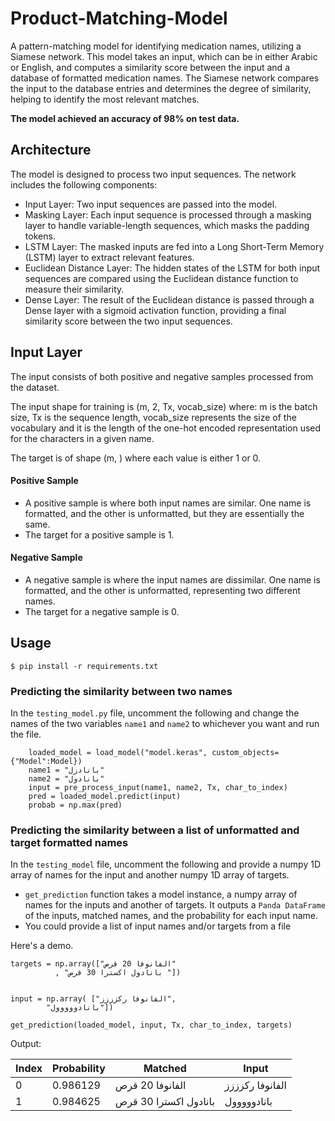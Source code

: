 # Product-Matching-Model
A pattern-matching model for identifying medication names, utilizing a Siamese network. This model takes an input, which can be in either Arabic or English, and computes a similarity score between the input and a database of formatted medication names. The Siamese network compares the input to the database entries and determines the degree of similarity, helping to identify the most relevant matches.

**The model achieved an accuracy of 98% on test data.**


## Architecture
The model is designed to process two input sequences. The network includes the following components:

- Input Layer: Two input sequences are passed into the model.
- Masking Layer: Each input sequence is processed through a masking layer to handle variable-length sequences, which masks the padding tokens.
- LSTM Layer: The masked inputs are fed into a Long Short-Term Memory (LSTM) layer to extract relevant features.
- Euclidean Distance Layer: The hidden states of the LSTM for both input sequences are compared using the Euclidean distance function to measure their similarity.
- Dense Layer: The result of the Euclidean distance is passed through a Dense layer with a sigmoid activation function, providing a final similarity score between the two input sequences.

## Input Layer
The input consists of both positive and negative samples processed from the dataset. 

The input shape for training is (m, 2, Tx, vocab_size) where: m is the batch size, Tx is the sequence length, vocab_size represents the size of the vocabulary and it is the length of the one-hot encoded representation used for the characters in a given name.

The target is of shape (m, ) where each value is either 1 or 0.

  
#### Positive Sample
  - A positive sample is where both input names are similar. One name is formatted, and the other is unformatted, but they are essentially the same.
  - The target for a positive sample is 1.

#### Negative Sample
  - A negative sample is where the input names are dissimilar. One name is formatted, and the other is unformatted, representing two different names.
  - The target for a negative sample is 0.
    
## Usage
    $ pip install -r requirements.txt
    
### Predicting the similarity between two names
In the `testing_model.py` file, uncomment the following and change the names of the two variables `name1` and `name2` to whichever you want and run the file.
````
    loaded_model = load_model("model.keras", custom_objects={"Model":Model})
    name1 = "بانادزل"
    name2 = "بانادول"
    input = pre_process_input(name1, name2, Tx, char_to_index)
    pred = loaded_model.predict(input)
    probab = np.max(pred)
  ````

### Predicting the similarity between a list of unformatted and target formatted names

In the `testing_model` file, uncomment the following and provide a numpy 1D array of names for the input and another numpy 1D array of targets.
- `get_prediction` function takes a model instance, a numpy array of names for the inputs and another of targets.
 It outputs a `Panda DataFrame` of the inputs, matched names, and the probability for each input name.
- You could provide a list of input names and/or targets from a file
  
Here's a demo.
````
targets = np.array(["الفانوفا 20 قرص"
          , "بانادول اكسترا 30 قرص "])


input = np.array( ["الفانوفا ركزززز",
        "بانادووووول"])

get_prediction(loaded_model, input, Tx, char_to_index, targets)
````
Output:

| Index       | Probability | Matched   |  Input   |
|------------|--------------|--------------| --------------|
| 0      | 0.986129  |     الفانوفا 20 قرص  |الفانوفا ركزززز   |
| 1        | 0.984625  |  بانادول اكسترا 30 قرص   | بانادووووول	     |

                                              




 
